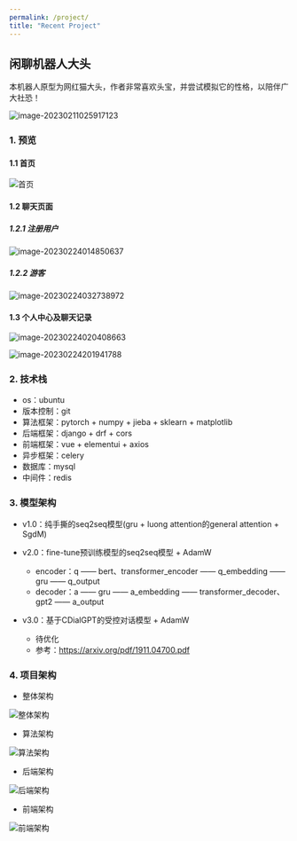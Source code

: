 ```yaml
---
permalink: /project/
title: "Recent Project"
---
```

## 闲聊机器人大头
本机器人原型为网红猫大头，作者非常喜欢头宝，并尝试模拟它的性格，以陪伴广大社恐！

<!-- <img src="assets/image-20230211025917123.png" alt="image-20230211025917123" style="zoom:50%;" /> -->
![image-20230211025917123](assets/image-20230211025917123.png)

### 1. 预览

#### 1.1 首页

![首页](assets/首页.jpg)

#### 1.2 聊天页面

##### 1.2.1 注册用户

![image-20230224014850637](assets/image-20230224014850637-16771757580111.png)

##### 1.2.2 游客

![image-20230224032738972](assets/image-20230224032738972.png)

#### 1.3 个人中心及聊天记录

![image-20230224020408663](assets/image-20230224020408663-16771757580112.png)

![image-20230224201941788](assets/image-20230224201941788.png)

### 2.  技术栈

- os：ubuntu
- 版本控制：git
- 算法框架：pytorch + numpy + jieba + sklearn + matplotlib 
- 后端框架：django + drf + cors
- 前端框架：vue + elementui + axios
- 异步框架：celery
- 数据库：mysql
- 中间件：redis

### 3.  模型架构
- v1.0：纯手撕的seq2seq模型(gru + luong attention的general attention + SgdM)

- v2.0：fine-tune预训练模型的seq2seq模型 + AdamW
  - encoder：q —— bert、transformer_encoder  —— q_embedding —— gru —— q_output
  - decoder：a —— gru —— a_embedding —— transformer_decoder、gpt2 ——  a_output

- v3.0：基于CDialGPT的受控对话模型 + AdamW
  - 待优化
  - 参考：https://arxiv.org/pdf/1911.04700.pdf

### 4.  项目架构

- 整体架构

<!--   <img src="assets/整体架构.png" alt="整体架构" style="zoom:50%;" /> -->
  ![整体架构](assets/整体架构.png)

- 算法架构

<!-- <img src="assets/算法架构.png" alt="算法架构" style="zoom:50%;" /> -->
  ![算法架构](assets/算法架构.png)

- 后端架构

<!-- <img src="assets/后端架构.png" alt="后端架构" style="zoom:50%;" /> -->
  ![后端架构](assets/后端架构.png)

- 前端架构

<!-- <img src="assets/前端架构.png" alt="前端架构" style="zoom:50%;" /> -->
 ![前端架构](assets/前端架构.png)

